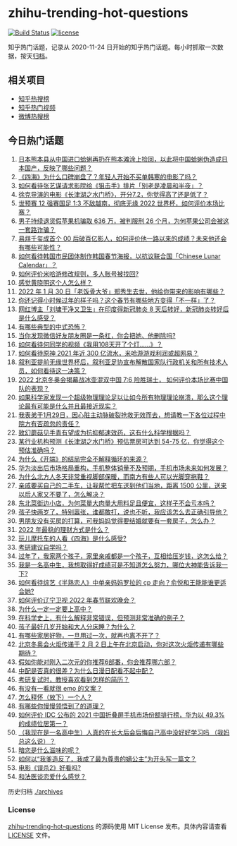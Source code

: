 # zhihu-trending-hot-questions

[![Build Status](https://github.com/justjavac/zhihu-trending-hot-questions/workflows/ci/badge.svg?branch=master)](https://github.com/justjavac/zhihu-trending-hot-questions/actions)
[![license](https://img.shields.io/github/license/justjavac/zhihu-trending-hot-questions)](https://github.com/justjavac/zhihu-trending-hot-questions/blob/master/LICENSE)

知乎热门话题，记录从 2020-11-24 日开始的知乎热门话题。每小时抓取一次数据，按天[归档](./archives)。

## 相关项目

- [知乎热搜榜](https://github.com/justjavac/zhihu-trending-top-search)
- [知乎热门视频](https://github.com/justjavac/zhihu-trending-hot-video)
- [微博热搜榜](https://github.com/justjavac/weibo-trending-hot-search)

## 今日热门话题

<!-- BEGIN -->
<!-- 最后更新时间 Thu Feb 03 2022 02:21:02 GMT+0800 (China Standard Time) -->

1. [日本熊本县从中国进口蛤蜊再扔在熊本滩涂上捡回，以此将中国蛤蜊伪造成日本国产，反映了哪些问题？](https://www.zhihu.com/question/514421351)
1. [《四海》为什么口碑崩盘了？年轻人开始不买单韩寒的电影了吗？](https://www.zhihu.com/question/514325778)
1. [如何看待张艺谋请求影院给《狙击手》排片「别老是凌晨和半夜」？](https://www.zhihu.com/question/514122194)
1. [徐克导演的电影《长津湖之水门桥》，开分7.2，你觉得高了还是低了？](https://www.zhihu.com/question/514341945)
1. [世预赛 12 强赛国足 1:3 不敌越南，彻底无缘 2022 世界杯，如何评价本场比赛？](https://www.zhihu.com/question/514309169)
1. [男子持续退货假苹果机骗取 636 万，被判服刑 26 个月，为何苹果公司会被这一套路诈骗？](https://www.zhihu.com/question/514441398)
1. [易烊千玺成首个 00 后破百亿影人，如何评价他一路以来的成绩？未来他还会有哪些可能性？](https://www.zhihu.com/question/514415016)
1. [如何看待韩国市民团体制作韩国春节海报，以抗议联合国「Chinese Lunar Calendar」？](https://www.zhihu.com/question/514452431)
1. [如何评价米哈游修改规则，多人账号被找回?](https://www.zhihu.com/question/514285599)
1. [感觉黄晓明这个人怎么样？](https://www.zhihu.com/question/267383433)
1. [2022 年 1 月 30 日「老饭骨大爷」郑秀生去世，他给你带来的影响有哪些？](https://www.zhihu.com/question/514195090)
1. [你还记得小时候过年的样子吗？这个春节有哪些地方变得「不一样」了？](https://www.zhihu.com/question/513477241)
1. [网红博主「刘墉干净又卫生」在印度得新冠肺炎 8 天后转好，新冠肺炎转好后是什么感受？](https://www.zhihu.com/question/513358321)
1. [有哪些典型的中式恐怖？](https://www.zhihu.com/question/485662049)
1. [当你发现微信好友朋友圈是一条杠，你会把她、他删除吗?](https://www.zhihu.com/question/383366388)
1. [如何看待何同学的视频《我用108天开了个灯......》？](https://www.zhihu.com/question/514473758)
1. [如何看待原神 2021 年近 300 亿流水，米哈游游戏利润或超网易？](https://www.zhihu.com/question/514135285)
1. [叙利亚提前无缘世界杯后，叙利亚足协宣布解散国家队行政机关和所有技术人员，如何看待这一决策？](https://www.zhihu.com/question/514477011)
1. [2022 北京冬奥会揭幕战冰壶混双中国 7:6 险胜瑞士， 如何评价本场比赛中国队的表现？](https://www.zhihu.com/question/514473587)
1. [如果科学家发现一个超级物理理论足以让如今所有物理理论崩溃，那么这个理论最有可能是什么并且最接近现实？](https://www.zhihu.com/question/512430394)
1. [我表弟于1月29日，因心脏主动脉破裂抢救无效而去，想请教一下各位过程中院方有否疏忽的责任？](https://www.zhihu.com/question/514113263)
1. [致幻蘑菇见手青有望成为抗抑郁速效药，这有什么科学根据吗？](https://www.zhihu.com/question/513990265)
1. [某行业机构预测《长津湖之水门桥》预估票房可达到 54-75 亿，你觉得这个预估准确吗？](https://www.zhihu.com/question/513062066)
1. [为什么《开端》的结局完全不解释循环的来源？](https://www.zhihu.com/question/513431969)
1. [华为淡出后市场格局重构，手机整体销量不及预期，手机市场未来如何发展？](https://www.zhihu.com/question/513981147)
1. [为什么北方人冬天非常重视脚部保暖，而南方有些人可以光脚穿拖鞋？](https://www.zhihu.com/question/508503848)
1. [亲戚要买自己的二手车，让我帮忙把车送到他们当地，距离 1500 公里，送来以后人家又不要了，怎么解决？](https://www.zhihu.com/question/513772107)
1. [东北菜街边小店，为何菜量大肉量大用料足且便宜，这样子不会亏本吗？](https://www.zhihu.com/question/509461468)
1. [孩子快两岁了，特别嚣张，谁都敢打，说也不听，我应该怎么去正确引导他？](https://www.zhihu.com/question/513729289)
1. [男朋友没有买房的打算，可我妈妈觉得要结婚就要有一套房子，怎么办？](https://www.zhihu.com/question/514463562)
1. [2022 年最稳的理财方式是什么？](https://www.zhihu.com/question/509663518)
1. [玩儿摩托车的人看《四海》是什么感受?](https://www.zhihu.com/question/514094246)
1. [考研建议自学吗？](https://www.zhihu.com/question/483570748)
1. [过年了，我家两个孩子，家里亲戚都是一个孩子，互相给压岁钱，这怎么给？](https://www.zhihu.com/question/367136570)
1. [我是一名高中生，我想取得好成绩可是不知道怎么努力，哪位大神能告诉我一下?](https://www.zhihu.com/question/514365365)
1. [如何看待综艺《半熟恋人》中单亲妈妈罗拉的 cp 走向？俞悦和王能能谁更适合她?](https://www.zhihu.com/question/512405022)
1. [如何评价辽宁卫视 2022 年春节联欢晚会？](https://www.zhihu.com/question/514115165)
1. [为什么一定一定要上高中？](https://www.zhihu.com/question/514363196)
1. [在科学史上，有什么解释非常错误，但预测非常准确的例子？](https://www.zhihu.com/question/513364342)
1. [孩子最好几岁开始和大人分床睡？为什么？](https://www.zhihu.com/question/453128512)
1. [有哪些家居好物，一旦用过一次，就再也离不开了？](https://www.zhihu.com/question/401749957)
1. [北京冬奥会火炬传递于 2 月 2 日上午在北京启动，你对这次火炬传递有哪些期待？](https://www.zhihu.com/question/514322362)
1. [假如你能对刚入二次元的你推荐6部番，你会推荐哪六部？](https://www.zhihu.com/question/514306264)
1. [中配是否真的很差？为什么日漫日配看不起中配？](https://www.zhihu.com/question/505278946)
1. [考研复试时，教授喜欢看到怎样的简历？](https://www.zhihu.com/question/34516250)
1. [有没有一看就很 emo 的文案？](https://www.zhihu.com/question/495652135)
1. [怎么释怀（放下）一个人？](https://www.zhihu.com/question/514429030)
1. [有哪些你慢慢领悟到了的道理？](https://www.zhihu.com/question/463996685)
1. [如何评价 IDC 公布的 2021 中国折叠屏手机市场份额排行榜，华为以 49.3% 的成绩位居第一？](https://www.zhihu.com/question/514084534)
1. [（我现在是一名高中生）人真的在长大后会后悔自己高中没好好学习吗 （我妈总这么说）？](https://www.zhihu.com/question/514373500)
1. [暗恋是什么滋味的呢？](https://www.zhihu.com/question/511186535)
1. [如何以“我爹造反了，我成了最为尊贵的嫡公主”为开头写一篇文？](https://www.zhihu.com/question/502656846)
1. [电影《误杀2》好看吗?](https://www.zhihu.com/question/507204051)
1. [和法医谈恋爱什么感觉？](https://www.zhihu.com/question/52130918)

<!-- END -->

历史归档 [./archives](./archives)

### License

[zhihu-trending-hot-questions](https://github.com/justjavac/zhihu-trending-hot-questions)
的源码使用 MIT License 发布。具体内容请查看 [LICENSE](./LICENSE) 文件。
